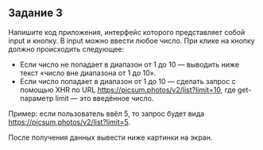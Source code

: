 ## Задание 3

Напишите код приложения, интерфейс которого представляет собой input и кнопку. В input можно ввести любое число. При клике на кнопку должно происходить следующее:

- Если число не попадает в диапазон от 1 до 10 — выводить ниже текст «число вне диапазона от 1 до 10».
- Если число попадает в диапазон от 1 до 10 — сделать запрос c помощью XHR по URL https://picsum.photos/v2/list?limit=10, где get-параметр limit — это введённое число.

Пример: если пользователь ввёл 5, то запрос будет вида https://picsum.photos/v2/list?limit=5.

После получения данных вывести ниже картинки на экран.